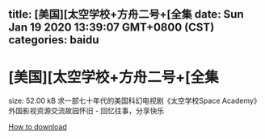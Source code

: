 
title: [美国][太空学校+方舟二号+[全集
date: Sun Jan 19 2020 13:39:07 GMT+0800 (CST)    
categories: baidu
---

# [美国][太空学校+方舟二号+[全集
size: 52.00 kB
 求一部七十年代的美国科幻电视剧《太空学校Space Academy》外国影视资源交流故园怀旧 - 回忆往事，分享快乐
 

[How to download](https://bpcam.bemobtrk.com/go/2ceec3aa-1ca2-46d6-b9ff-aaa5c184517c?jno=5391)